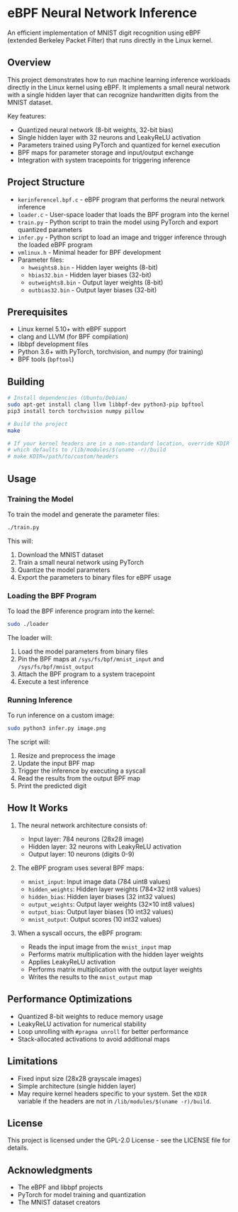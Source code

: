 # eBPF Neural Network Inference

An efficient implementation of MNIST digit recognition using eBPF (extended Berkeley Packet Filter) that runs directly in the Linux kernel.

## Overview

This project demonstrates how to run machine learning inference workloads directly in the Linux kernel using eBPF. It implements a small neural network with a single hidden layer that can recognize handwritten digits from the MNIST dataset.

Key features:
- Quantized neural network (8-bit weights, 32-bit bias)
- Single hidden layer with 32 neurons and LeakyReLU activation
- Parameters trained using PyTorch and quantized for kernel execution
- BPF maps for parameter storage and input/output exchange
- Integration with system tracepoints for triggering inference

## Project Structure

- `kerinferencel.bpf.c` - eBPF program that performs the neural network inference
- `loader.c` - User-space loader that loads the BPF program into the kernel
- `train.py` - Python script to train the model using PyTorch and export quantized parameters
- `infer.py` - Python script to load an image and trigger inference through the loaded eBPF program
- `vmlinux.h` - Minimal header for BPF development
- Parameter files:
  - `hweights8.bin` - Hidden layer weights (8-bit)
  - `hbias32.bin` - Hidden layer biases (32-bit)
  - `outweights8.bin` - Output layer weights (8-bit)
  - `outbias32.bin` - Output layer biases (32-bit)

## Prerequisites

- Linux kernel 5.10+ with eBPF support
- clang and LLVM (for BPF compilation)
- libbpf development files
- Python 3.6+ with PyTorch, torchvision, and numpy (for training)
- BPF tools (`bpftool`)

## Building

```bash
# Install dependencies (Ubuntu/Debian)
sudo apt-get install clang llvm libbpf-dev python3-pip bpftool
pip3 install torch torchvision numpy pillow

# Build the project
make

# If your kernel headers are in a non-standard location, override KDIR
# which defaults to /lib/modules/$(uname -r)/build
# make KDIR=/path/to/custom/headers
```

## Usage

### Training the Model

To train the model and generate the parameter files:

```bash
./train.py
```

This will:
1. Download the MNIST dataset
2. Train a small neural network using PyTorch
3. Quantize the model parameters
4. Export the parameters to binary files for eBPF usage

### Loading the BPF Program

To load the BPF inference program into the kernel:

```bash
sudo ./loader
```

The loader will:
1. Load the model parameters from binary files
2. Pin the BPF maps at `/sys/fs/bpf/mnist_input` and `/sys/fs/bpf/mnist_output`
3. Attach the BPF program to a system tracepoint
4. Execute a test inference

### Running Inference

To run inference on a custom image:

```bash
sudo python3 infer.py image.png
```

The script will:
1. Resize and preprocess the image
2. Update the input BPF map
3. Trigger the inference by executing a syscall
4. Read the results from the output BPF map
5. Print the predicted digit

## How It Works

1. The neural network architecture consists of:
   - Input layer: 784 neurons (28x28 image)
   - Hidden layer: 32 neurons with LeakyReLU activation
   - Output layer: 10 neurons (digits 0-9)

2. The eBPF program uses several BPF maps:
   - `mnist_input`: Input image data (784 uint8 values)
   - `hidden_weights`: Hidden layer weights (784×32 int8 values)
   - `hidden_bias`: Hidden layer biases (32 int32 values)
   - `output_weights`: Output layer weights (32×10 int8 values)
   - `output_bias`: Output layer biases (10 int32 values)
   - `mnist_output`: Output scores (10 int32 values)

3. When a syscall occurs, the eBPF program:
   - Reads the input image from the `mnist_input` map
   - Performs matrix multiplication with the hidden layer weights
   - Applies LeakyReLU activation
   - Performs matrix multiplication with the output layer weights
   - Writes the results to the `mnist_output` map

## Performance Optimizations

- Quantized 8-bit weights to reduce memory usage
- LeakyReLU activation for numerical stability
- Loop unrolling with `#pragma unroll` for better performance
- Stack-allocated activations to avoid additional maps

## Limitations

- Fixed input size (28x28 grayscale images)
- Simple architecture (single hidden layer)
- May require kernel headers specific to your system. Set the `KDIR` variable if
  the headers are not in `/lib/modules/$(uname -r)/build`.

## License

This project is licensed under the GPL-2.0 License - see the LICENSE file for details.

## Acknowledgments

- The eBPF and libbpf projects
- PyTorch for model training and quantization
- The MNIST dataset creators
